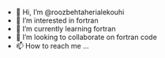 - 👋 Hi, I’m @roozbehtaherialekouhi
- 👀 I’m interested in fortran
- 🌱 I’m currently learning fortran
- 💞️ I’m looking to collaborate on fortran code
- 📫 How to reach me ...

<!---
roozbehtaherialekouhi/roozbehtaherialekouhi is a ✨ special ✨ repository because its `README.md` (this file) appears on your GitHub profile.
You can click the Preview link to take a look at your changes.
--->
